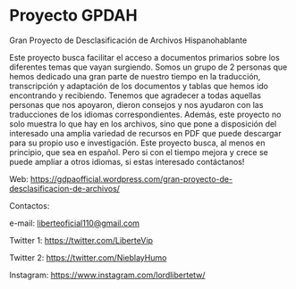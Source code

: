 # Proyecto GPDAH
 Gran Proyecto de Desclasificación de Archivos Hispanohablante
 
Este proyecto busca facilitar el acceso a documentos primarios sobre los diferentes temas que vayan surgiendo.
Somos un grupo de 2 personas que hemos dedicado una gran parte de nuestro tiempo en la traducción, transcripción y adaptación de los documentos y tablas que hemos ido encontrando y recibiendo. Tenemos que agradecer a todas aquellas personas que nos apoyaron, dieron consejos y nos ayudaron con las traducciones de los idiomas correspondientes.
Además, este proyecto no solo muestra lo que hay en los archivos, sino que pone a disposición del interesado una amplia variedad de recursos en PDF que puede descargar para su propio uso e investigación. Este proyecto busca, al menos en principio, que sea en español. Pero si con el tiempo mejora y crece se puede ampliar a otros idiomas, si estas interesado contáctanos!

Web: https://gdpaofficial.wordpress.com/gran-proyecto-de-desclasificacion-de-archivos/

Contactos:

e-mail: liberteoficial110@gmail.com

Twitter 1: https://twitter.com/LiberteVip

Twitter 2: https://twitter.com/NieblayHumo

Instagram: https://www.instagram.com/lordlibertetw/
